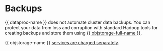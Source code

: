 # Backups

{{ dataproc-name }} does not automate cluster data backups. You can protect your data from loss and corruption with standard Hadoop tools for creating backups and store them using [{{ objstorage-full-name }}](https://cloud.yandex.com/services/storage).

{{ objstorage-name }} [services are charged separately](../../storage/pricing.md).

